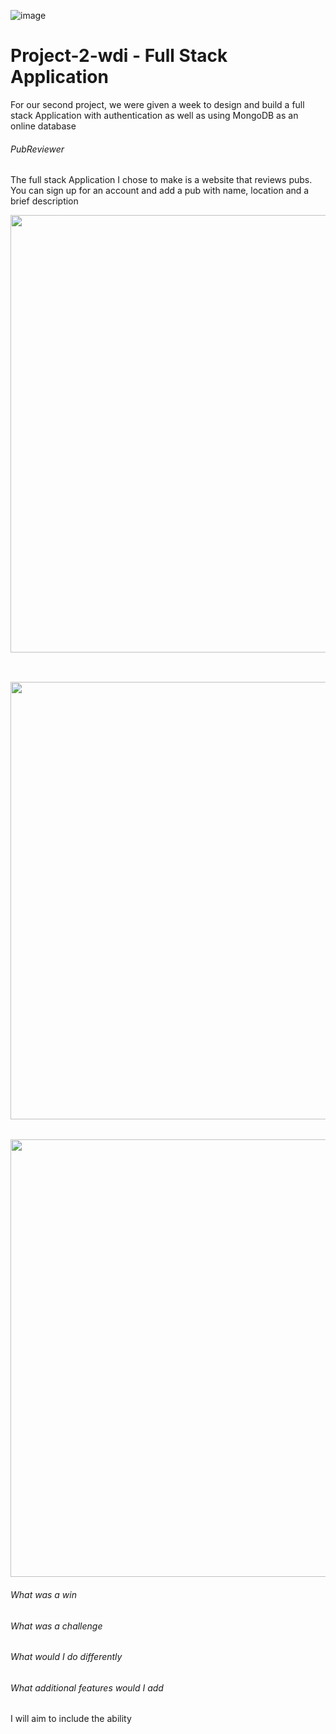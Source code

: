 

![image](https://ga-dash.s3.amazonaws.com/production/assets/logo-9f88ae6c9c3871690e33280fcf557f33.png)

# Project-2-wdi - Full Stack Application

For our second project, we were given a week to design and build a full stack Application with authentication as well as using MongoDB as an online database

###### PubReviewer

The full stack Application I chose to make is a website that reviews pubs. You can sign up for an account and add a pub with name, location and a brief description


<img src="" width="700">


######

```

```

<img src="" width="700">


######

<img src="" width="700">



###### What was a win

###### What was a challenge

###### What would I do differently

###### What additional features would I add
I will aim to include the ability
